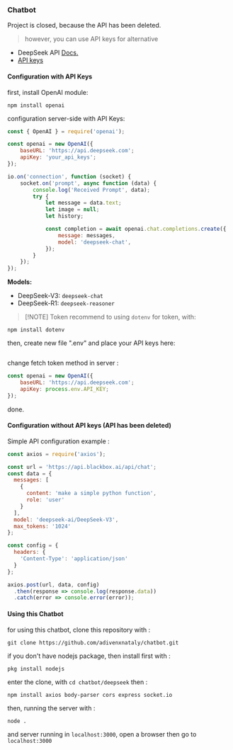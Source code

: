 ### Chatbot
Project is closed, because the API has been deleted.
>however, you can use API keys for alternative

- DeepSeek API [Docs.](https://api-docs.deepseek.com/)
- [API keys](https://platform.deepseek.com/api_keys)

#### Configuration with API Keys
first, install OpenAI module:

    npm install openai

configuration server-side with API Keys:
```javascript
const { OpenAI } = require('openai');

const openai = new OpenAI({
    baseURL: 'https://api.deepseek.com';
    apiKey: 'your_api_keys';
});

io.on('connection', function (socket) {
    socket.on('prompt', async function (data) {
        console.log('Received Prompt', data);
        try {
            let message = data.text;
            let image = null;
            let history;

            const completion = await openai.chat.completions.create({
                message: messages,
                model: 'deepseek-chat',
            });
        }
    });
});
```

**Models:**
- DeepSeek-V3:  `deepseek-chat`
- DeepSeek-R1:  `deepseek-reasoner`

>[!NOTE] Token
recommend to using `dotenv` for token, with:

    npm install dotenv

then, create new file ".env" and place your API  keys here:
```API_KEYS="your_api_keys"
```

change fetch token method in server :
```javascript
const openai = new OpenAI({
    baseURL: 'https://api.deepseek.com';
    apiKey: process.env.API_KEY;
});
```
done.

#### Configuration without API keys (API has been deleted)
Simple API configuration example :
```javascript
const axios = require('axios');

const url = 'https://api.blackbox.ai/api/chat';
const data = {
  messages: [
    {
      content: 'make a simple python function',
      role: 'user'
    }
  ],
  model: 'deepseek-ai/DeepSeek-V3',
  max_tokens: '1024'
};

const config = {
  headers: {
    'Content-Type': 'application/json'
  }
};

axios.post(url, data, config)
  .then(response => console.log(response.data))
  .catch(error => console.error(error));
```

#### Using this Chatbot
for using this chatbot, clone this repository with :

    git clone https://github.com/adivenxnataly/chatbot.git

if you don't have nodejs package, then install first with :

    pkg install nodejs
    
enter the clone, with `cd chatbot/deepseek` then :

    npm install axios body-parser cors express socket.io

then, running the server with :

    node .

and server running in `localhost:3000`, open a browser then go to `localhost:3000`
